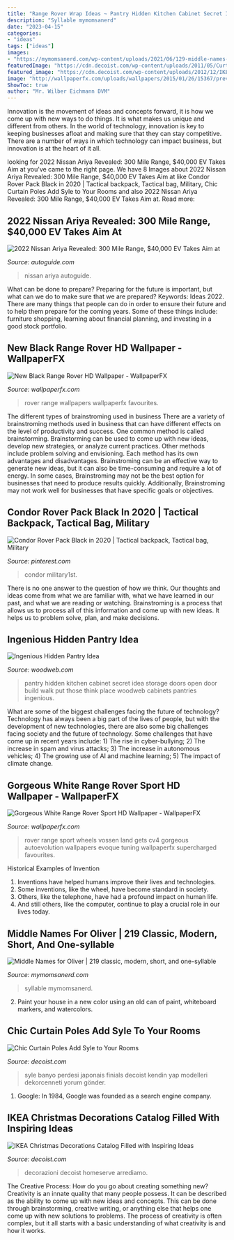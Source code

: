 ```yaml
---
title: "Range Rover Wrap Ideas ~ Pantry Hidden Kitchen Cabinet Secret Idea Storage Doors Open Door Build Walk Put Those Think Place Woodweb Cabinets Pantries Ingenious"
description: "Syllable mymomsanerd"
date: "2023-04-15"
categories:
- "ideas"
tags: ["ideas"]
images:
- "https://mymomsanerd.com/wp-content/uploads/2021/06/129-middle-names-for-oliver-768x1152.png"
featuredImage: "https://cdn.decoist.com/wp-content/uploads/2011/05/Curtain-Poles-7.jpg"
featured_image: "https://cdn.decoist.com/wp-content/uploads/2012/12/IKEA-Christmas-collection-lights.jpg"
image: "http://wallpaperfx.com/uploads/wallpapers/2015/01/26/15367/preview_gorgeous-white-range-rover-sport.jpg"
ShowToc: true
author: "Mr. Wilber Eichmann DVM"
---
```



Innovation is the movement of ideas and concepts forward, it is how we come up with new ways to do things. It is what makes us unique and different from others. In the world of technology, innovation is key to keeping businesses afloat and making sure that they can stay competitive. There are a number of ways in which technology can impact business, but innovation is at the heart of it all.

	

		
looking for 2022 Nissan Ariya Revealed: 300 Mile Range, $40,000 EV Takes Aim at you've came to the right page. We have 8 Images about 2022 Nissan Ariya Revealed: 300 Mile Range, $40,000 EV Takes Aim at like Condor Rover Pack Black in 2020 | Tactical backpack, Tactical bag, Military, Chic Curtain Poles Add Syle to Your Rooms and also 2022 Nissan Ariya Revealed: 300 Mile Range, $40,000 EV Takes Aim at. Read more:
		
    
## 2022 Nissan Ariya Revealed: 300 Mile Range, $40,000 EV Takes Aim At

<img loading=lazy src="https://www.autoguide.com/blog/wp-content/uploads/2020/07/2022-Nissan-Ariya-Featured.jpg" onerror="this.onerror=null;this.src='https://tse1.mm.bing.net/th?id=OIP.WzvXDvNNlfWSke4XpwpZegHaEi&amp;pid=15.1';" alt="2022 Nissan Ariya Revealed: 300 Mile Range, $40,000 EV Takes Aim at">

_Source: autoguide.com_

>nissan ariya autoguide. 

	

What can be done to prepare?
Preparing for the future is important, but what can we do to make sure that we are prepared? Keywords: Ideas 2022. There are many things that people can do in order to ensure their future and to help them prepare for the coming years. Some of these things include: furniture shopping, learning about financial planning, and investing in a good stock portfolio.

    
## New Black Range Rover HD Wallpaper - WallpaperFX

<img loading=lazy src="http://wallpaperfx.com/uploads/wallpapers/2014/08/28/14977/preview_new-black-range-rover.jpeg" onerror="this.onerror=null;this.src='https://tse4.mm.bing.net/th?id=OIP.yWYeB6roKLjeDpA8ZXIzTwHaEK&amp;pid=15.1';" alt="New Black Range Rover HD Wallpaper - WallpaperFX">

_Source: wallpaperfx.com_

>rover range wallpapers wallpaperfx favourites. 

	

The different types of brainstroming used in business
There are a variety of brainstroming methods used in business that can have different effects on the level of productivity and success. One common method is called brainstorming. Brainstorming can be used to come up with new ideas, develop new strategies, or analyze current practices. Other methods include problem solving and envisioning. Each method has its own advantages and disadvantages.
Brainstroming can be an effective way to generate new ideas, but it can also be time-consuming and require a lot of energy. In some cases, Brainstroming may not be the best option for businesses that need to produce results quickly. Additionally, Brainstroming may not work well for businesses that have specific goals or objectives.

    
## Condor Rover Pack Black In 2020 | Tactical Backpack, Tactical Bag, Military

<img loading=lazy src="https://i.pinimg.com/736x/cd/b0/3a/cdb03a66522becbbf8a1cbe2afedb1c4.jpg" onerror="this.onerror=null;this.src='https://tse4.mm.bing.net/th?id=OIP.5qbXXR5N_jvnW71p2ho2ugHaHa&amp;pid=15.1';" alt="Condor Rover Pack Black in 2020 | Tactical backpack, Tactical bag, Military">

_Source: pinterest.com_

>condor military1st. 

	

There is no one answer to the question of how we think. Our thoughts and ideas come from what we are familiar with, what we have learned in our past, and what we are reading or watching. Brainstroming is a process that allows us to process all of this information and come up with new ideas. It helps us to problem solve, plan, and make decisions.

    
## Ingenious Hidden Pantry Idea

<img loading=lazy src="http://www.woodweb.com/knowledge_base_images/ms/Dolenz10.JPG" onerror="this.onerror=null;this.src='https://tse4.mm.bing.net/th?id=OIP.wrqJY-UFLLHtuod35WlypgHaJ4&amp;pid=15.1';" alt="Ingenious Hidden Pantry Idea">

_Source: woodweb.com_

>pantry hidden kitchen cabinet secret idea storage doors open door build walk put those think place woodweb cabinets pantries ingenious. 

	

What are some of the biggest challenges facing the future of technology?
Technology has always been a big part of the lives of people, but with the development of new technologies, there are also some big challenges facing society and the future of technology. Some challenges that have come up in recent years include: 1) The rise in cyber-bullying; 2) The increase in spam and virus attacks; 3) The increase in autonomous vehicles; 4) The growing use of AI and machine learning; 5) The impact of climate change.

    
## Gorgeous White Range Rover Sport HD Wallpaper - WallpaperFX

<img loading=lazy src="http://wallpaperfx.com/uploads/wallpapers/2015/01/26/15367/preview_gorgeous-white-range-rover-sport.jpg" onerror="this.onerror=null;this.src='https://tse2.mm.bing.net/th?id=OIP.CV9jF9HbwfR_y7xbBwBe2gHaEK&amp;pid=15.1';" alt="Gorgeous White Range Rover Sport HD Wallpaper - WallpaperFX">

_Source: wallpaperfx.com_

>rover range sport wheels vossen land gets cv4 gorgeous autoevolution wallpapers evoque tuning wallpaperfx supercharged favourites. 

	

Historical Examples of Invention
1. Inventions have helped humans improve their lives and technologies. 
2. Some inventions, like the wheel, have become standard in society. 
3. Others, like the telephone, have had a profound impact on human life. 
4. And still others, like the computer, continue to play a crucial role in our lives today.

    
## Middle Names For Oliver | 219 Classic, Modern, Short, And One-syllable

<img loading=lazy src="https://mymomsanerd.com/wp-content/uploads/2021/06/129-middle-names-for-oliver-768x1152.png" onerror="this.onerror=null;this.src='https://tse4.mm.bing.net/th?id=OIP.BAyjI6faJcPVF6Jbh_s32gHaLH&amp;pid=15.1';" alt="Middle Names for Oliver | 219 classic, modern, short, and one-syllable">

_Source: mymomsanerd.com_

>syllable mymomsanerd. 

	

2. Paint your house in a new color using an old can of paint, whiteboard markers, and watercolors.

    
## Chic Curtain Poles Add Syle To Your Rooms

<img loading=lazy src="https://cdn.decoist.com/wp-content/uploads/2011/05/Curtain-Poles-7.jpg" onerror="this.onerror=null;this.src='https://tse2.mm.bing.net/th?id=OIP.3t_x7Ozz-PdRWzMnmgyqngHaJ3&amp;pid=15.1';" alt="Chic Curtain Poles Add Syle to Your Rooms">

_Source: decoist.com_

>syle banyo perdesi japonais finials decoist kendin yap modelleri dekorcenneti yorum gönder. 

	

1. Google: In 1984, Google was founded as a search engine company.

    
## IKEA Christmas Decorations Catalog Filled With Inspiring Ideas

<img loading=lazy src="https://cdn.decoist.com/wp-content/uploads/2012/12/IKEA-Christmas-collection-lights.jpg" onerror="this.onerror=null;this.src='https://tse4.mm.bing.net/th?id=OIP.n8cdmb3ZmvfzOGJxXzk25AHaFe&amp;pid=15.1';" alt="IKEA Christmas Decorations Catalog Filled with Inspiring Ideas">

_Source: decoist.com_

>decorazioni decoist homeserve arrediamo. 

	

The Creative Process: How do you go about creating something new?
Creativity is an innate quality that many people possess. It can be described as the ability to come up with new ideas and concepts. This can be done through brainstorming, creative writing, or anything else that helps one come up with new solutions to problems. The process of creativity is often complex, but it all starts with a basic understanding of what creativity is and how it works.


